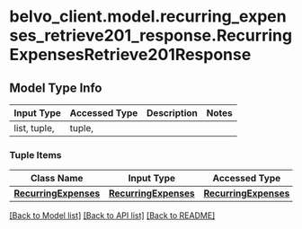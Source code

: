 # belvo_client.model.recurring_expenses_retrieve201_response.RecurringExpensesRetrieve201Response

## Model Type Info
Input Type | Accessed Type | Description | Notes
------------ | ------------- | ------------- | -------------
list, tuple,  | tuple,  |  | 

### Tuple Items
Class Name | Input Type | Accessed Type | Description | Notes
------------- | ------------- | ------------- | ------------- | -------------
[**RecurringExpenses**](RecurringExpenses.md) | [**RecurringExpenses**](RecurringExpenses.md) | [**RecurringExpenses**](RecurringExpenses.md) |  | 

[[Back to Model list]](../../README.md#documentation-for-models) [[Back to API list]](../../README.md#documentation-for-api-endpoints) [[Back to README]](../../README.md)

